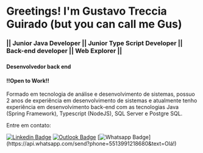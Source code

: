 


<h1 align="left" font-weight="100" display="flex" font-color="green">Greetings! I'm Gustavo Treccia Guirado (but you can call me Gus)</h1>
<h3 align="left" font-weight="70" display="flex">|| Junior Java Developer || Junior Type Script Developer || Back-end developer || Web Explorer ||</h3> <h3 align="left" font-weight="70" display="flex"></h3>
  
  <h4> Desenvolvedor back end </h4>
  <h4> !!Open to Work!! </h4>

  <p> Formado em tecnologia de análise e desenvolvimento de sistemas, possuo 2 anos de experiência em desenvolvimento de sistemas e atualmente tenho experiência em desenvolvimento back-end com as tecnologias Java (Spring Framework), Typescript (NodeJS), SQL Server e Postgre SQL. </p>

<p>Entre em contato: </p> 

[![Linkedin Badge](https://img.shields.io/badge/-Gustavo_Treccia_Guirado-blue?style=flat-square&logo=Linkedin&logoColor=white&link=https://www.linkedin.com/in/gustavotrecciaguirado/)](https://www.linkedin.com/in/gustavotrecciaguirado/)
[![Outlook Badge](https://img.shields.io/badge/-Microsoft_Outlook-0078D4?style=flat-square&logo=Microsoft-Outlook&logoColor=white&link=mailto:g.treccia@outlook.com)](mailto:"g.treccia@outlook.com")
[![Whatsapp Badge](https://img.shields.io/badge/-WhatsApp-4CA143?style=flat-square&labelColor=4CA143&logo=whatsapp&logoColor=white&link=https://api.whatsapp.com/send?phone=5513991218680&text=Olá!)](https://api.whatsapp.com/send?phone=5513991218680&text=Olá!)









<!--
**GustavoTreccia/GustavoTreccia** is a ✨ _special_ ✨ repository because its `README.md` (this file) appears on your GitHub profile.

Here are some ideas to get you started:

- 🔭 I’m currently working on ...
- 🌱 I’m currently learning ...
- 👯 I’m looking to collaborate on ...
- 🤔 I’m looking for help with ...
- 💬 Ask me about ...
- 📫 How to reach me: ...
- 😄 Pronouns: ...
- ⚡ Fun fact: ...
-->
